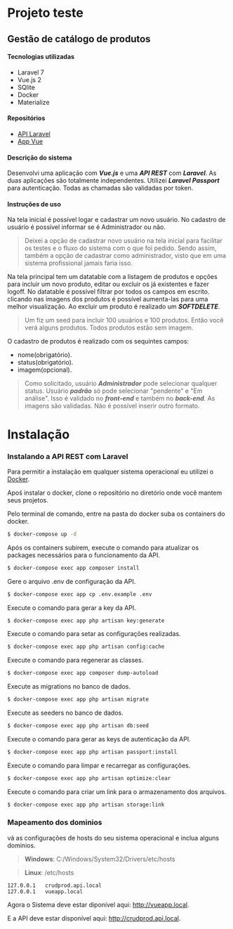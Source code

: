 # Projeto teste
## Gestão de catálogo de produtos

#### Tecnologias utilizadas
 - Laravel 7
 - Vue.js 2
 - SQlite
 - Docker
 - Materialize

#### Repositórios
 - [API Laravel](https://github.com/felipemeddeiros/product-management-webservice)
 - [App Vue](https://github.com/felipemeddeiros/product-management-front-vue)

#### Descrição do sistema
Desenvolvi uma aplicação com ***Vue.js*** e uma ***API REST*** com ***Laravel***. As duas aplicações são totalmente independentes. Utilizei ***Laravel Passport*** para autenticação. Todas as chamadas são validadas por token.

#### Instruções de uso

Na tela inicial é possível logar e cadastrar um novo usuário. No cadastro de usuário é possível informar se é Administrador ou não.
> Deixei a opção de cadastrar novo usuário na tela inicial para facilitar os testes e o fluxo do sistema com o que foi pedido. Sendo assim, também a opção de cadastrar como administrador, visto que em uma sistema profissional jamais faria isso. 


Na tela principal tem um datatable com a listagem de produtos e opções para incluir um novo produto, editar ou excluir os já existentes e fazer logoff. 
No datatable é possível filtrar por todos os campos em escrito.
clicando nas imagens dos produtos é possível aumenta-las para uma melhor visualização.
Ao excluir um produto é realizado um ***SOFTDELETE***.
> Um fiz um seed para incluir 100 usuários e 100 produtos. Então você verá alguns produtos. Todos produtos estão sem imagem.

O cadastro de produtos é realizado com os sequintes campos: 
- nome(obrigatório).
- status(obrigatório).
- imagem(opcional).
>Como solicitado, usuário ***Administrador*** pode selecionar qualquer status. Usuário ***padrão*** só pode selecionar "pendente" e "Em análise". Isso é validado no ***front-end*** e também no ***back-end***.
As imagens são validadas. Não é possível inserir outro formato.

# Instalação

### Instalando a API REST com Laravel
Para permitir a instalação em qualquer sistema operacional eu utilizei o [Docker](https://docs.docker.com/engine/install/).

Apoś instalar o docker, clone o repositório no diretório onde você mantem seus projetos.

Pelo terminal de comando, entre na pasta do docker suba os containers do docker.
```sh
$ docker-compose up -d
```

Após os containers subirem, execute o comando para atualizar os packages necessários para o funcionamento da API.
```sh
$ docker-compose exec app composer install
```

Gere o arquivo .env de configuração da API.
```sh
$ docker-compose exec app cp .env.example .env
```

Execute o comando para gerar a key da API.
```sh
$ docker-compose exec app php artisan key:generate
```

Execute o comando para setar as configurações realizadas.
```sh
$ docker-compose exec app php artisan config:cache
```

Execute o comando para regenerar as classes.
```sh
$ docker-compose exec app composer dump-autoload
```

Execute as migrations no banco de dados.
```sh
$ docker-compose exec app php artisan migrate
```

Execute as seeders no banco de dados.
```sh
$ docker-compose exec app php artisan db:seed
```

Execute o comando para gerar as keys de autenticação da API.
```sh
$ docker-compose exec app php artisan passport:install
```

Execute o comando para limpar e recarregar as configurações.
```sh
$ docker-compose exec app php artisan optimize:clear
```

Execute o comando para criar um link para o armazenamento dos arquivos.
```sh
$ docker-compose exec app php artisan storage:link
```

### Mapeamento dos dominios

vá as configurações de hosts do seu sistema operacional e inclua alguns dominios.
> **Windows**: C:/Windows/System32/Drivers/etc/hosts

> **Linux**: /etc/hosts
```text
127.0.0.1	crudprod.api.local
127.0.0.1	vueapp.local
```

Agora o Sistema deve estar diponível aqui: http://vueapp.local.

E a API deve estar disponível aqui: http://crudprod.api.local.